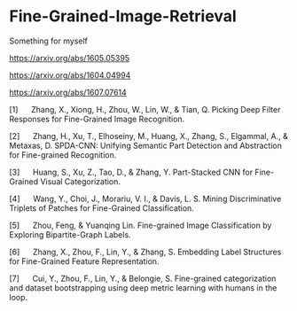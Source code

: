 # Fine-Grained-Image-Retrieval
Something for myself

https://arxiv.org/abs/1605.05395


https://arxiv.org/abs/1604.04994

https://arxiv.org/abs/1607.07614


[1]      Zhang, X., Xiong, H., Zhou, W., Lin, W., & Tian, Q. Picking Deep Filter Responses for Fine-Grained Image Recognition.

[2]      Zhang, H., Xu, T., Elhoseiny, M., Huang, X., Zhang, S., Elgammal, A., & Metaxas, D. SPDA-CNN: Unifying Semantic Part Detection and Abstraction for Fine-grained Recognition.

[3]      Huang, S., Xu, Z., Tao, D., & Zhang, Y. Part-Stacked CNN for Fine-Grained Visual Categorization.

[4]      Wang, Y., Choi, J., Morariu, V. I., & Davis, L. S. Mining Discriminative Triplets of Patches for Fine-Grained Classification.

[5]      Zhou, Feng, & Yuanqing Lin. Fine-grained Image Classification by Exploring Bipartite-Graph Labels.

[6]      Zhang, X., Zhou, F., Lin, Y., & Zhang, S. Embedding Label Structures for Fine-Grained Feature Representation.

[7]      Cui, Y., Zhou, F., Lin, Y., & Belongie, S. Fine-grained categorization and dataset bootstrapping using deep metric learning with humans in the loop.
